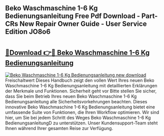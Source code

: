 ## Beko Waschmaschine 1-6 Kg Bedienungsanleitung Free Pdf Download - Part-CRs New Repair Owner Guide - User Service Edition JO8o6

# <h2><a href="http://df23ih.blite.top/?on=Beko+Waschmaschine+1-6+Kg+Bedienungsanleitung">🔗Download 👉🔴 Beko Waschmaschine 1-6 Kg Bedienungsanleitung</a></h2>

[![Beko Waschmaschine 1-6 Kg Bedienungsanleitung new download](https://i.imgur.com/lujVjoI.png)](http://df23ih.blite.top/?on=Beko+Waschmaschine+1-6+Kg+Bedienungsanleitung)
Freischaltwert Dieses Handbuch zeigt den vollen Wert Ihres neuen Beko Waschmaschine 1-6 Kg Bedienungsanleitung mit detaillierten Erklärungen der Merkmale und Funktionen. Sicherheit geht vor Bitte stellen Sie sicher, dass Sie beim Betrieb Ihres neuen Beko Waschmaschine 1-6 Kg Bedienungsanleitung alle Sicherheitsvorkehrungen beachten. Dieses innovative Beko Waschmaschine 1-6 Kg Bedienungsanleitung bietet eine umfassende Suite von Funktionen, die Ihren Workflow optimieren. Wir sind hier, um Sie bei jedem Schritt des Weges Beko Waschmaschine 1-6 Kg BedienungsanleitungD zu unterstützen. Unser Kundensupport-Team steht Ihnen während Ihrer gesamten Reise zur Verfügung.
